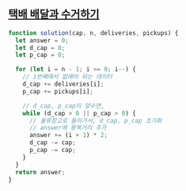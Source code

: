 ## <a href='https://school.programmers.co.kr/learn/courses/30/lessons/150369'>택배 배달과 수거하기 </a>

```javascript
function solution(cap, n, deliveries, pickups) {
  let answer = 0;
  let d_cap = 0;
  let p_cap = 0;

  for (let i = n - 1; i >= 0; i--) {
    // i번째에서 없애야 되는 데이터
    d_cap += deliveries[i];
    p_cap += pickups[i];

    // d_cap, p_cap이 양수면,
    while (d_cap > 0 || p_cap > 0) {
      // 물류창고로 돌아가서, d_cap, p_cap 초기화
      // answer에 왕복거리 추가
      answer += (i + 1) * 2;
      d_cap -= cap;
      p_cap -= cap;
    }
  }
  return answer;
}
```
